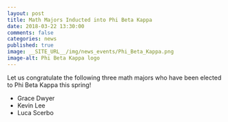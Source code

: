 ```yaml
---
layout: post
title: Math Majors Inducted into Phi Beta Kappa
date: 2018-03-22 13:30:00
comments: false
categories: news
published: true
image: __SITE_URL__/img/news_events/Phi_Beta_Kappa.png
image-alt: Phi Beta Kappa logo
---
```


Let us congratulate the following three math majors who have been elected to Phi Beta Kappa this spring!

- Grace Dwyer
- Kevin Lee
- Luca Scerbo